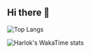 ## Hi there 👋

![Top Langs](https://github-readme-stats.vercel.app/api/top-langs/?username=JohnZ03&theme=tokyonight)

![Harlok's WakaTime stats](https://github-readme-stats.vercel.app/api/wakatime?username=JohnZ03&theme=tokyonight)

<!--
[![Top Langs](https://github-readme-stats.vercel.app/api/top-langs/?username=JohnZ03&theme=tokyonight)](https://github.com/anuraghazra/github-readme-stats)
-->

<!--
**JohnZ03/JohnZ03** is a ✨ _special_ ✨ repository because its `README.md` (this file) appears on your GitHub profile.

Here are some ideas to get you started:

- 🔭 I’m currently working on ...
- 🌱 I’m currently learning ...
- 👯 I’m looking to collaborate on ...
- 🤔 I’m looking for help with ...
- 💬 Ask me about ...
- 📫 How to reach me: ...
- 😄 Pronouns: ...
- ⚡ Fun fact: ...
-->

